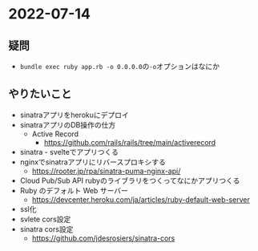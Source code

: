 # 2022-07-14

## 疑問
- `bundle exec ruby app.rb -o 0.0.0.0`の`-o`オプションはなにか

## やりたいこと
- sinatraアプリをherokuにデプロイ
- sinatraアプリのDB操作の仕方
    - Active Record
        - https://github.com/rails/rails/tree/main/activerecord
- sinatra - svelteでアプリつくる
- nginxでsinatraアプリにリバースプロキシする
    - https://rooter.jp/rpa/sinatra-puma-nginx-api/
- Cloud Pub/Sub API rubyのライブラリをつくってなにかアプリつくる
- Ruby のデフォルト Web サーバー
    - https://devcenter.heroku.com/ja/articles/ruby-default-web-server
- ssl化
- svlete cors設定
- sinatra cors設定
    - https://github.com/jdesrosiers/sinatra-cors


